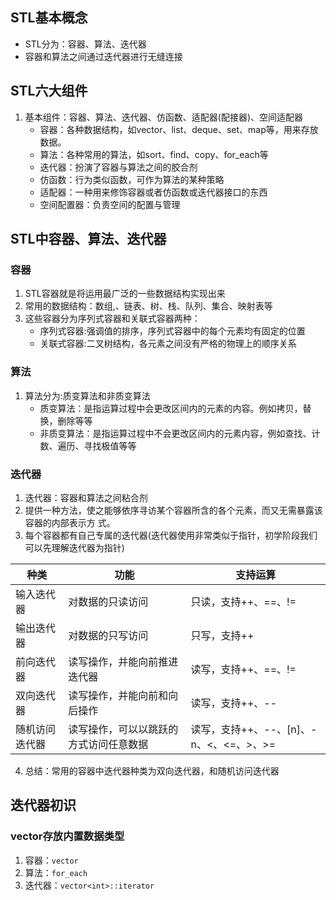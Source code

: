 ## STL基本概念
+ STL分为：容器、算法、迭代器
+ 容器和算法之间通过迭代器进行无缝连接

## STL六大组件
1. 基本组件：容器、算法、迭代器、仿函数、适配器(配接器)、空间适配器
	+ 容器：各种数据结构，如vector、list、deque、set、map等，用来存放数据。 
	+ 算法：各种常用的算法，如sort、find、copy、for_each等 
	+ 迭代器：扮演了容器与算法之间的胶合剂 
	+ 仿函数：行为类似函数，可作为算法的某种策略
	+ 适配器：一种用来修饰容器或者仿函数或迭代器接口的东西
	+ 空间配置器：负责空间的配置与管理

## STL中容器、算法、迭代器
### 容器
1. STL容器就是将运用最广泛的一些数据结构实现出来 
2. 常用的数据结构：数组,、链表、树、栈、队列、集合、映射表等 
3. 这些容器分为序列式容器和关联式容器两种：
	+ 序列式容器:强调值的排序，序列式容器中的每个元素均有固定的位置
	+ 关联式容器:二叉树结构，各元素之间没有严格的物理上的顺序关系

### 算法
1. 算法分为:质变算法和非质变算法
	+ 质变算法：是指运算过程中会更改区间内的元素的内容。例如拷贝，替换，删除等等 
	+ 非质变算法：是指运算过程中不会更改区间内的元素内容，例如查找、计数、遍历、寻找极值等等

### 迭代器
1. 迭代器：容器和算法之间粘合剂 
2. 提供一种方法，使之能够依序寻访某个容器所含的各个元素，而又无需暴露该容器的内部表示方 式。 
3. 每个容器都有自己专属的迭代器(迭代器使用非常类似于指针，初学阶段我们可以先理解迭代器为指针)

|种类|功能|支持运算|
|---|---|---|
|输入迭代器|对数据的只读访问|只读，支持++、\==、!=|
|输出迭代器|对数据的只写访问|只写，支持++|
|前向迭代器|读写操作，并能向前推进迭代器|读写，支持++、\==、!=|
|双向迭代器|读写操作，并能向前和向后操作|读写，支持++、--|
|随机访问迭代器|读写操作，可以以跳跃的方式访问任意数据|读写，支持++、--、[n]、-n、<、<=、>、>=|

4. 总结：常用的容器中迭代器种类为双向迭代器，和随机访问迭代器

## 迭代器初识
### vector存放内置数据类型
1. 容器：`vector`
2. 算法：`for_each`
3. 迭代器：`vector<int>::iterator`
